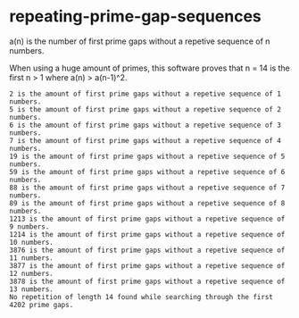 # repeating-prime-gap-sequences

a(n) is the number of first prime gaps without a repetive sequence of n numbers.

When using a huge amount of primes, this software proves that n = 14 is the first n > 1 where a(n) > a(n-1)^2.

```
2 is the amount of first prime gaps without a repetive sequence of 1 numbers.
5 is the amount of first prime gaps without a repetive sequence of 2 numbers.
6 is the amount of first prime gaps without a repetive sequence of 3 numbers.
7 is the amount of first prime gaps without a repetive sequence of 4 numbers.
19 is the amount of first prime gaps without a repetive sequence of 5 numbers.
59 is the amount of first prime gaps without a repetive sequence of 6 numbers.
88 is the amount of first prime gaps without a repetive sequence of 7 numbers.
89 is the amount of first prime gaps without a repetive sequence of 8 numbers.
1213 is the amount of first prime gaps without a repetive sequence of 9 numbers.
1214 is the amount of first prime gaps without a repetive sequence of 10 numbers.
3876 is the amount of first prime gaps without a repetive sequence of 11 numbers.
3877 is the amount of first prime gaps without a repetive sequence of 12 numbers.
3878 is the amount of first prime gaps without a repetive sequence of 13 numbers.
No repetition of length 14 found while searching through the first 4202 prime gaps.
```
